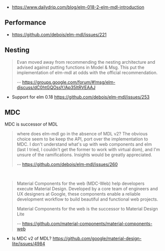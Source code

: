 - https://www.dailydrip.com/blog/elm-018-2-elm-mdl-introduction

## Performance

- https://github.com/debois/elm-mdl/issues/221

## Nesting

> Evan moved away from recommending the nesting architecture and advised against putting functions in Model & Msg. This put the implementation of elm-mdl at odds with the official recommendation. 
>
>-- https://groups.google.com/forum/#!msg/elm-discuss/dC0htGQOssY/Ap35ItRVEAAJ

- Support for elm 0.18 https://github.com/debois/elm-mdl/issues/253

## MDC

MDC is successor of MDL

>where does elm-mdl go in the absence of MDL v2? The obvious choice seem to be keep the API, port over the implementation to MDC. I don't understand what's up with web components and elm (last I tried, I couldn't get the former to work with virtual dom), and I'm unsure of the ramifications. Insights would be greatly appreciated.
>
>-- https://github.com/debois/elm-mdl/issues/260

<br>

>Material Components for the web (MDC-Web) help developers execute Material Design. Developed by a core team of engineers and UX designers at Google, these components enable a reliable development workflow to build beautiful and functional web projects.
>
>Material Components for the web is the successor to Material Design Lite
>
>-- https://github.com/material-components/material-components-web

- Is MDC v2 of MDL? https://github.com/google/material-design-lite/issues/4984
